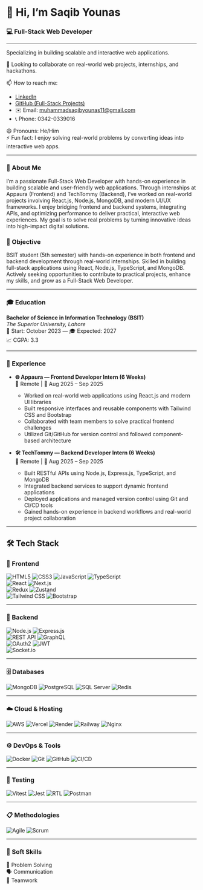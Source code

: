 # 👋 Hi, I’m Saqib Younas

### 💻 Full-Stack Web Developer
---
Specializing in building scalable and interactive web applications. 

💞️ Looking to collaborate on real-world web projects, internships, and hackathons.

📫 How to reach me:    
- [LinkedIn](https://www.linkedin.com/in/muhammad-saqib-younas-0123aa329)  
- [GitHub (Full-Stack Projects)](https://github.com/SaqibYounas)  
- ✉️ Email: muhammadsaqibyounas11@gmail.com  
- 📞 Phone: 0342-0339016   

😄 Pronouns: He/Him  
⚡ Fun fact: I enjoy solving real-world problems by converting ideas into interactive web apps.

---

### 👤 About Me

I’m a passionate Full-Stack Web Developer with hands-on experience in building scalable and user-friendly web applications. Through internships at Appaura (Frontend) and TechTommy (Backend), I’ve worked on real-world projects involving React.js, Node.js, MongoDB, and modern UI/UX frameworks. I enjoy bridging frontend and backend systems, integrating APIs, and optimizing performance to deliver practical, interactive web experiences. My goal is to solve real problems by turning innovative ideas into high-impact digital solutions.

### 🎯 Objective  

BSIT student (5th semester) with hands-on experience in both frontend and backend development through real-world internships. Skilled in building full-stack applications using React, Node.js, TypeScript, and MongoDB. Actively seeking opportunities to contribute to practical projects, enhance my skills, and grow as a Full-Stack Web Developer.

---

### 🎓 Education

**Bachelor of Science in Information Technology (BSIT)**  
*The Superior University, Lahore*  
📅 Start: October 2023 — 🎓 Expected: 2027  
📈 CGPA: 3.3

--- 

### 💼 Experience

- **🌐 Appaura — Frontend Developer Intern (6 Weeks)**  
  📍 Remote | 📅 Aug 2025 – Sep 2025  
  - Worked on real-world web applications using React.js and modern UI libraries  
  - Built responsive interfaces and reusable components with Tailwind CSS and Bootstrap  
  - Collaborated with team members to solve practical frontend challenges  
  - Utilized Git/GitHub for version control and followed component-based architecture  

- **🛠️ TechTommy — Backend Developer Intern (6 Weeks)**  
  📍 Remote | 📅 Aug 2025 – Sep 2025  
  - Built RESTful APIs using Node.js, Express.js, TypeScript, and MongoDB  
  - Integrated backend services to support dynamic frontend applications  
  - Deployed applications and managed version control using Git and CI/CD tools  
  - Gained hands-on experience in backend workflows and real-world project collaboration

---

## 🛠️ Tech Stack

### 🎨 Frontend  
![HTML5](https://img.shields.io/badge/HTML5-E34F26?logo=html5&logoColor=white)
![CSS3](https://img.shields.io/badge/CSS3-1572B6?logo=css3&logoColor=white)
![JavaScript](https://img.shields.io/badge/JavaScript-F7DF1E?logo=javascript&logoColor=black)
![TypeScript](https://img.shields.io/badge/TypeScript-3178C6?logo=typescript&logoColor=white)  
![React](https://img.shields.io/badge/React-20232A?logo=react&logoColor=61DAFB)
![Next.js](https://img.shields.io/badge/Next.js-000000?logo=nextdotjs&logoColor=white)  
![Redux](https://img.shields.io/badge/Redux-764ABC?logo=redux&logoColor=white)
![Zustand](https://img.shields.io/badge/Zustand-000000?logo=zustand&logoColor=white)  
![Tailwind CSS](https://img.shields.io/badge/TailwindCSS-06B6D4?logo=tailwindcss&logoColor=white)
![Bootstrap](https://img.shields.io/badge/Bootstrap-7952B3?logo=bootstrap&logoColor=white)

---

### 🔧 Backend  
![Node.js](https://img.shields.io/badge/Node.js-339933?logo=nodedotjs&logoColor=white)
![Express.js](https://img.shields.io/badge/Express.js-000000?logo=express&logoColor=white)  
![REST API](https://img.shields.io/badge/REST_API-FF69B4?logo=api&logoColor=white)
![GraphQL](https://img.shields.io/badge/GraphQL-E10098?logo=graphql&logoColor=white)  
![OAuth2](https://img.shields.io/badge/OAuth2.0-0066A1?logo=auth0&logoColor=white)
![JWT](https://img.shields.io/badge/JWT-000000?logo=jsonwebtokens&logoColor=white)  
![Socket.io](https://img.shields.io/badge/Socket.io-010101?logo=socket.io&logoColor=white)

---

### 🗄️ Databases  
![MongoDB](https://img.shields.io/badge/MongoDB-47A248?logo=mongodb&logoColor=white)
![PostgreSQL](https://img.shields.io/badge/PostgreSQL-4169E1?logo=postgresql&logoColor=white)
![SQL Server](https://img.shields.io/badge/SQL_Server-CC2927?logo=microsoftsqlserver&logoColor=white)
![Redis](https://img.shields.io/badge/Redis-DC382D?logo=redis&logoColor=white)

---
### ☁️ Cloud & Hosting
![AWS](https://img.shields.io/badge/AWS-232F3E?logo=amazonaws&logoColor=white)
![Vercel](https://img.shields.io/badge/Vercel-000000?logo=vercel&logoColor=white)
![Render](https://img.shields.io/badge/Render-0099FF?logo=render&logoColor=white)
![Railway](https://img.shields.io/badge/Railway-000000?logo=railway&logoColor=white)
![Nginx](https://img.shields.io/badge/Nginx-009639?logo=nginx&logoColor=white)

---

### ⚙️ DevOps & Tools  
![Docker](https://img.shields.io/badge/Docker-2496ED?logo=docker&logoColor=white)
![Git](https://img.shields.io/badge/Git-F05032?logo=git&logoColor=white)
![GitHub](https://img.shields.io/badge/GitHub-181717?logo=github&logoColor=white)
![CI/CD](https://img.shields.io/badge/GitHub_Actions-2088FF?logo=githubactions&logoColor=white)

---

### 🧪 Testing  
![Vitest](https://img.shields.io/badge/Vitest-6E9F18?logo=vitest&logoColor=white)
![Jest](https://img.shields.io/badge/Jest-C21325?logo=jest&logoColor=white)
![RTL](https://img.shields.io/badge/React_Testing_Library-E33332?logo=testinglibrary&logoColor=white)
![Postman](https://img.shields.io/badge/Postman-FF6C37?logo=postman&logoColor=white)

---

### 📋 Methodologies  
![Agile](https://img.shields.io/badge/Agile-FCA121?logo=agile&logoColor=black)
![Scrum](https://img.shields.io/badge/Scrum-6DB33F?logo=scrum&logoColor=white)

---

### 🤝 Soft Skills  
🧠 Problem Solving  
🗣️ Communication  
🤝 Teamwork
